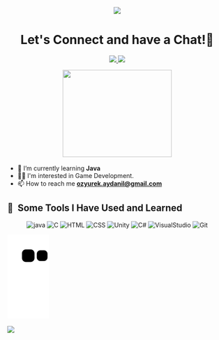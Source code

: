 <p align="center">
  <img src="https://capsule-render.vercel.app/api?type=waving&color=gradient&text=Hey!&height=100&section=header"/>
</p>

<h1 align="center">
  Let's Connect and have a Chat!💬
</h1>

<p align="center">
<a href="https://www.linkedin.com/in/ayda-nil-ozyurek/">
  <img height="50" src="https://user-images.githubusercontent.com/46517096/166973395-19676cd8-f8ec-4abf-83ff-da8243505b82.png"/>
</a>

<a href="https://www.instagram.com/aydozy/">
  <img height="50" src="https://user-images.githubusercontent.com/46517096/166974368-9798f39f-1f46-499c-b14e-81f0a3f83a06.png"/>
</a>
</p>

<p align="center">
<img src="https://user-images.githubusercontent.com/104395137/186489503-c9ac324a-b18d-45b3-bcb5-27f6724b3876.gif" width="250" height="200">
</p>

- 🌱 I’m currently learning **Java**
- 👨‍💻 I'm interested in Game Development.
- 📫 How to reach me **ozyurek.aydanil@gmail.com**


<h2> 🚀 &nbsp;Some Tools I Have Used and Learned</h2>
<p align="center">
 <img src="https://cdn.jsdelivr.net/gh/devicons/devicon/icons/java/java-original.svg" alt="java" width="45" height="45"/>
 <img src="https://cdn.jsdelivr.net/gh/devicons/devicon/icons/c/c-original.svg" alt="C" width="45" height="45"/>
 <img src="https://cdn.jsdelivr.net/gh/devicons/devicon/icons/html5/html5-plain.svg" alt="HTML" width="45" height="45" />
 <img src="https://cdn.jsdelivr.net/gh/devicons/devicon/icons/css3/css3-plain.svg" alt="CSS" width="45" height="45" />
 <img src="https://cdn.jsdelivr.net/gh/devicons/devicon/icons/unity/unity-original.svg" alt="Unity" width="45" height="45" />
 <img src="https://cdn.jsdelivr.net/gh/devicons/devicon/icons/csharp/csharp-plain.svg" alt="C#" width="45" height="45"/>
 <img src="https://cdn.jsdelivr.net/gh/devicons/devicon/icons/visualstudio/visualstudio-plain.svg" alt="VisualStudio" width="45" height="45" />
 <img src="https://cdn.jsdelivr.net/gh/devicons/devicon/icons/git/git-original.svg" alt="Git" width="45" height="45" />
</p>



![snake gif](https://github.com/aydozy/aydozy/blob/output/github-contribution-grid-snake.svg)

<p align="left">
  <img src="https://capsule-render.vercel.app/api?type=waving&color=gradient&height=100&section=footer"/>
</p>

